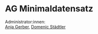 # AG Minimaldatensatz

Administrator:innen:  
[Anja Gerber](anja-gerber), [Domenic Städtler](M-DS0002)
